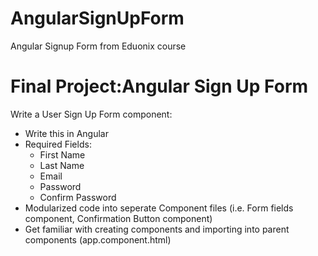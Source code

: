 # AngularSignUpForm
Angular Signup Form from Eduonix course

# Final Project:Angular Sign Up Form
Write a User Sign Up Form component:
* Write this in Angular
* Required Fields:
  * First Name
  * Last Name
  * Email
  * Password
  * Confirm Password
* Modularized code into seperate Component files (i.e. Form fields component, Confirmation Button component)
* Get familiar with creating components and importing into parent components (app.component.html)
